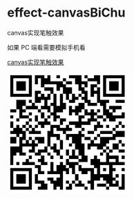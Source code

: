 # effect-canvasBiChu
canvas实现笔触效果

如果 PC 端看需要模拟手机看

[canvas实现笔触效果](http://iq9891.github.io/effect-canvasBiChu/)


[![canvas实现笔触效果](code.png)](http://iq9891.github.io/effect-canvasBiChu/)
